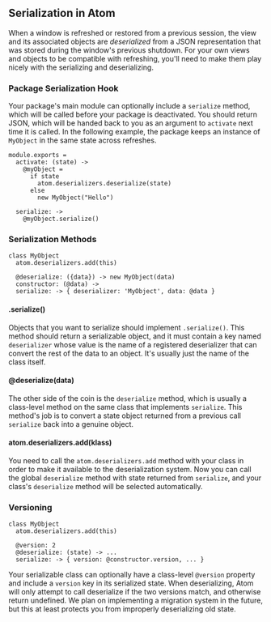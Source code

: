 ## Serialization in Atom

When a window is refreshed or restored from a previous session, the view and its
associated objects are *deserialized* from a JSON representation that was stored
during the window's previous shutdown. For your own views and objects to be
compatible with refreshing, you'll need to make them play nicely with the
serializing and deserializing.

### Package Serialization Hook

Your package's main module can optionally include a `serialize` method, which
will be called before your package is deactivated. You should return JSON, which
will be handed back to you as an argument to `activate` next time it is called.
In the following example, the package keeps an instance of `MyObject` in the
same state across refreshes.

```coffee-script
module.exports =
  activate: (state) ->
    @myObject =
      if state
        atom.deserializers.deserialize(state)
      else
        new MyObject("Hello")

  serialize: ->
    @myObject.serialize()
```

### Serialization Methods

```coffee-script
class MyObject
  atom.deserializers.add(this)

  @deserialize: ({data}) -> new MyObject(data)
  constructor: (@data) ->
  serialize: -> { deserializer: 'MyObject', data: @data }
```

#### .serialize()
Objects that you want to serialize should implement `.serialize()`. This method
should return a serializable object, and it must contain a key named
`deserializer` whose value is the name of a registered deserializer that can
convert the rest of the data to an object. It's usually just the name of the
class itself.

#### @deserialize(data)
The other side of the coin is the `deserialize` method, which is usually a
class-level method on the same class that implements `serialize`. This method's
job is to convert a state object returned from a previous call `serialize` back
into a genuine object.

#### atom.deserializers.add(klass)
You need to call the `atom.deserializers.add` method with your class in
order to make it available to the deserialization system. Now you can call the
global `deserialize` method with state returned from `serialize`, and your
class's `deserialize` method will be selected automatically.

### Versioning

```coffee-script
class MyObject
  atom.deserializers.add(this)

  @version: 2
  @deserialize: (state) -> ...
  serialize: -> { version: @constructor.version, ... }
```

Your serializable class can optionally have a class-level `@version` property
and include a `version` key in its serialized state. When deserializing, Atom
will only attempt to call deserialize if the two versions match, and otherwise
return undefined. We plan on implementing a migration system in the future, but
this at least protects you from improperly deserializing old state.
